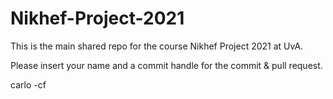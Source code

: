 # Nikhef-Project-2021

This is the main shared repo for the course Nikhef Project 2021 at UvA.

Please insert your name and a commit handle for the commit & pull request.

carlo -cf
